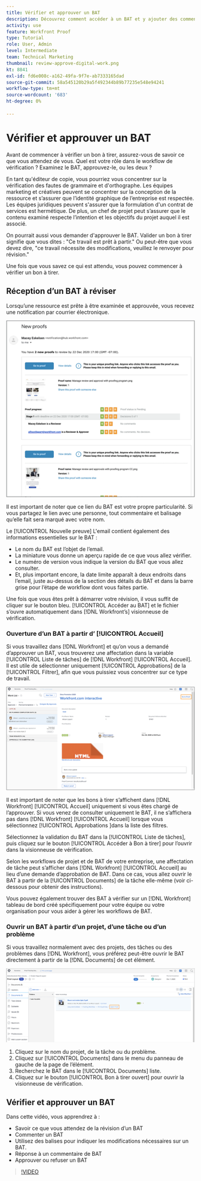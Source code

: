 ```yaml
---
title: Vérifier et approuver un BAT
description: Découvrez comment accéder à un BAT et y ajouter des commentaires, utiliser des balises pour indiquer les modifications nécessaires, répondre aux commentaires du BAT et prendre une décision sur un BAT dans [!DNL Workfront].
activity: use
feature: Workfront Proof
type: Tutorial
role: User, Admin
level: Intermediate
team: Technical Marketing
thumbnail: review-approve-digital-work.png
kt: 8841
exl-id: fd6e008c-a162-49fa-9f7e-ab7333165dad
source-git-commit: 58a545120b29a5f492344b89b77235e548e94241
workflow-type: tm+mt
source-wordcount: '683'
ht-degree: 0%

---
```


# Vérifier et approuver un BAT

Avant de commencer à vérifier un bon à tirer, assurez-vous de savoir ce que vous attendez de vous. Quel est votre rôle dans le workflow de vérification ? Examinez le BAT, approuvez-le, ou les deux ?

En tant qu&#39;éditeur de copie, vous pourriez vous concentrer sur la vérification des fautes de grammaire et d&#39;orthographe. Les équipes marketing et créatives peuvent se concentrer sur la conception de la ressource et s’assurer que l’identité graphique de l’entreprise est respectée. Les équipes juridiques peuvent s&#39;assurer que la formulation d&#39;un contrat de services est hermétique. De plus, un chef de projet peut s’assurer que le contenu examiné respecte l’intention et les objectifs du projet auquel il est associé.

On pourrait aussi vous demander d&#39;approuver le BAT. Valider un bon à tirer signifie que vous dites : &quot;Ce travail est prêt à partir.&quot; Ou peut-être que vous devez dire, &quot;ce travail nécessite des modifications, veuillez le renvoyer pour révision.&quot;

Une fois que vous savez ce qui est attendu, vous pouvez commencer à vérifier un bon à tirer.

## Réception d’un BAT à réviser

Lorsqu’une ressource est prête à être examinée et approuvée, vous recevez une notification par courrier électronique.

![Image d’un nouvel email de BAT demandant la révision et l’approbation de deux bons à tirer dans [!DNL  Workfront].](assets/new-proof-emails.png)

Il est important de noter que ce lien du BAT est votre propre particularité. Si vous partagez le lien avec une personne, tout commentaire et balisage qu’elle fait sera marqué avec votre nom.

Le [!UICONTROL Nouvelle preuve] L&#39;email contient également des informations essentielles sur le BAT :

* Le nom du BAT est l’objet de l’email.
* La miniature vous donne un aperçu rapide de ce que vous allez vérifier.
* Le numéro de version vous indique la version du BAT que vous allez consulter.
* Et, plus important encore, la date limite apparaît à deux endroits dans l’email, juste au-dessus de la section des détails du BAT et dans la barre grise pour l’étape de workflow dont vous faites partie.

Une fois que vous êtes prêt à démarrer votre révision, il vous suffit de cliquer sur le bouton bleu. [!UICONTROL Accéder au BAT] et le fichier s’ouvre automatiquement dans [!DNL Workfront’s] visionneuse de vérification.

### Ouverture d’un BAT à partir d’ [!UICONTROL Accueil]

Si vous travaillez dans [!DNL Workfront] et qu’on vous a demandé d’approuver un BAT, vous trouverez une affectation dans la variable [!UICONTROL Liste de tâches] de [!DNL Workfront] [!UICONTROL Accueil]. Il est utile de sélectionner uniquement [!UICONTROL Approbations] de la [!UICONTROL Filtrer], afin que vous puissiez vous concentrer sur ce type de travail.

![Une image de [!DNL Workfront] [!UICONTROL Accueil] avec le [!UICONTROL Approbations] filtre activé et un BAT sélectionné dans la liste.](assets/open-proof-from-home.png)

Il est important de noter que les bons à tirer s’affichent dans [!DNL Workfront] [!UICONTROL Accueil] uniquement si vous êtes chargé de l’approuver. Si vous venez de consulter uniquement le BAT, il ne s’affichera pas dans [!DNL Workfront] [!UICONTROL Accueil] lorsque vous sélectionnez [!UICONTROL Approbations ]dans la liste des filtres.

Sélectionnez la validation du BAT dans la [!UICONTROL Liste de tâches], puis cliquez sur le bouton [!UICONTROL Accéder à Bon à tirer] pour l’ouvrir dans la visionneuse de vérification.

Selon les workflows de projet et de BAT de votre entreprise, une affectation de tâche peut s’afficher dans [!DNL Workfront] [!UICONTROL Accueil] au lieu d’une demande d’approbation de BAT. Dans ce cas, vous allez ouvrir le BAT à partir de la [!UICONTROL Documents] de la tâche elle-même (voir ci-dessous pour obtenir des instructions).

Vous pouvez également trouver des BAT à vérifier sur un [!DNL Workfront] tableau de bord créé spécifiquement pour votre équipe ou votre organisation pour vous aider à gérer les workflows de BAT.

### Ouvrir un BAT à partir d’un projet, d’une tâche ou d’un problème

Si vous travaillez normalement avec des projets, des tâches ou des problèmes dans [!DNL Workfront], vous préférez peut-être ouvrir le BAT directement à partir de la [!DNL Documents] de cet élément.

![Une image de la fonction [!UICONTROL Documents] dans une section [!DNL  Workfront] avec la tâche [!UICONTROL Bon à tirer ouvert ]lien mis en surbrillance.](assets/open-proof-from-documents.png)

1. Cliquez sur le nom du projet, de la tâche ou du problème.
2. Cliquez sur [!UICONTROL Documents] dans le menu du panneau de gauche de la page de l’élément.
3. Recherchez le BAT dans le [!UICONTROL Documents] liste.
4. Cliquez sur le bouton [!UICONTROL Bon à tirer ouvert] pour ouvrir la visionneuse de vérification.

## Vérifier et approuver un BAT

Dans cette vidéo, vous apprendrez à :

* Savoir ce que vous attendez de la révision d’un BAT
* Commenter un BAT
* Utilisez des balises pour indiquer les modifications nécessaires sur un BAT.
* Réponse à un commentaire de BAT
* Approuver ou refuser un BAT

>[!VIDEO](https://video.tv.adobe.com/v/335141/?quality=12)

<!--
#### Learn more
* Create and manage proof comments
* Make decisions on a proof
* Review a static proof
* Tag users to share a proof
* Notifications for proof comments and decisions
-->

<!--
#### Guides
* Reviewing proofs in [!DNL Workfront]
* -->
